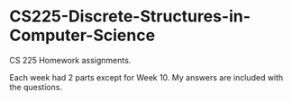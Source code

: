 # CS225-Discrete-Structures-in-Computer-Science
CS 225 Homework assignments. 

Each week had 2 parts except for Week 10. My answers are included with the questions.
